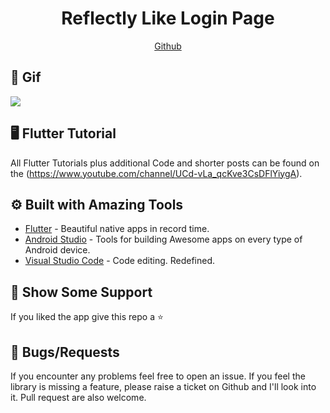 <h1 align="center"> Reflectly Like Login Page</h1>

<p align="center">
   <a href="https://github.com/joafc96">
    </h1>Github</h1>
  </a>

</p>


## 📱 Gif #

![](https://github.com/joafc96/reflectly_ui/blob/main/gif/logo-blink.gif)

## 🖥 Flutter Tutorial
All Flutter Tutorials plus additional Code and shorter posts can be found on the (https://www.youtube.com/channel/UCd-vLa_qcKve3CsDFlYiygA).

## ⚙️ Built with Amazing Tools
* [Flutter](https://flutter.dev/) - Beautiful native apps in record time.
* [Android Studio](https://developer.android.com/studio/index.html/) - Tools for building Awesome apps on every type of Android device.
* [Visual Studio Code](https://code.visualstudio.com/) - Code editing. Redefined.


## 🤝 Show Some Support #
If you liked the app give this repo a ⭐️


## 🐞 Bugs/Requests #
If you encounter any problems feel free to open an issue. If you feel the library is missing a feature, please raise a ticket on Github and I'll look into it. Pull request are also welcome.
